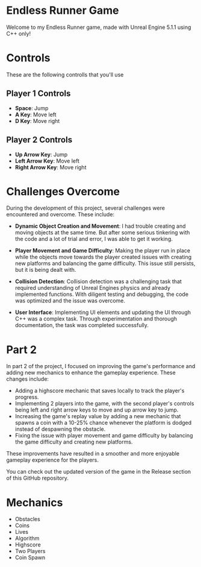 # Endless Runner Game

Welcome to my Endless Runner game, made with Unreal Engine 5.1.1 using C++ only! 

# Controls

These are the following controlls that you'll use

## Player 1 Controls
- **Space**: Jump
- **A Key**: Move left
- **D Key**: Move right

## Player 2 Controls
- **Up Arrow Key**: Jump
- **Left Arrow Key**: Move left
- **Right Arrow Key**: Move right

# Challenges Overcome

During the development of this project, several challenges were encountered and overcome. These include:

- **Dynamic Object Creation and Movement**: I had trouble creating and moving objects at the same time. But after some serious tinkering with the code and a lot of trial and error, I was able to get it working.

- **Player Movement and Game Difficulty**: Making the player run in place while the objects move towards the player created issues with creating new platforms and balancing the game difficulty. This issue still persists, but it is being dealt with.

- **Collision Detection**: Collision detection was a challenging task that required understanding of Unreal Engines physics and already implemented functions. With diligent testing and debugging, the code was optimized and the issue was overcome.

- **User Interface**: Implementing UI elements and updating the UI through C++ was a complex task. Through experimentation and thorough documentation, the task was completed successfully.

# Part 2

In part 2 of the project, I focused on improving the game's performance and adding new mechanics to enhance the gameplay experience. These changes include:

- Adding a highscore mechanic that saves locally to track the player's progress.
- Implementing 2 players into the game, with the second player's controls being left and right arrow keys to move and up arrow key to jump.
- Increasing the game's replay value by adding a new mechanic that spawns a coin with a 10-25% chance whenever the platform is dodged instead of despawning the obstacle.
- Fixing the issue with player movement and game difficulty by balancing the game difficulty and creating new platforms.

These improvements have resulted in a smoother and more enjoyable gameplay experience for the players. 

You can check out the updated version of the game in the Release section of this GitHub repository.

# Mechanics

-  Obstacles
-  Coins
-  Lives 
-  Algorithm 
-  Highscore
-  Two Players 
-  Coin Spawn 
